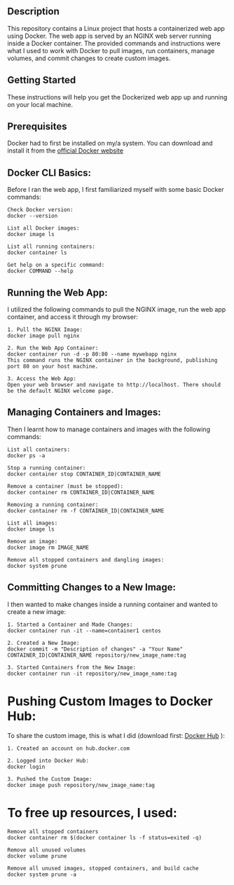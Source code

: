 ## Description
This repository contains a Linux project that hosts a containerized web app using Docker. The web app is served by an NGINX web server running inside a Docker container. The provided commands and instructions were what I used to work with Docker to pull images, run containers, manage volumes, and commit changes to create custom images.

## Getting Started
These instructions will help you get the Dockerized web app up and running on your local machine.

## Prerequisites
Docker had to first be installed on my/a system. You can download and install it from the [official Docker website](https://www.docker.com/)

## Docker CLI Basics:
Before I ran the web app, I first familiarized myself with some basic Docker commands:

```
Check Docker version:
docker --version

List all Docker images:
docker image ls

List all running containers:
docker container ls

Get help on a specific command:
docker COMMAND --help
```

## Running the Web App:
I utilized the following commands to pull the NGINX image, run the web app container, and access it through my browser:
```
1. Pull the NGINX Image:
docker image pull nginx

2. Run the Web App Container:
docker container run -d -p 80:80 --name mywebapp nginx
This command runs the NGINX container in the background, publishing port 80 on your host machine.

3. Access the Web App:
Open your web browser and navigate to http://localhost. There should be the default NGINX welcome page.
```
## Managing Containers and Images:
Then I learnt how to manage containers and images with the following commands:
```
List all containers:
docker ps -a

Stop a running container:
docker container stop CONTAINER_ID|CONTAINER_NAME

Remove a container (must be stopped):
docker container rm CONTAINER_ID|CONTAINER_NAME

Removing a running container:
docker container rm -f CONTAINER_ID|CONTAINER_NAME

List all images:
docker image ls

Remove an image:
docker image rm IMAGE_NAME

Remove all stopped containers and dangling images:
docker system prune
```
## Committing Changes to a New Image:
I then wanted to make changes inside a running container and wanted to create a new image:
```
1. Started a Container and Made Changes:
docker container run -it --name=container1 centos

2. Created a New Image:
docker commit -m "Description of changes" -a "Your Name" CONTAINER_ID|CONTAINER_NAME repository/new_image_name:tag

3. Started Containers from the New Image:
docker container run -it repository/new_image_name:tag
```
# Pushing Custom Images to Docker Hub:
To share the custom image, this is what I did (download first: [Docker Hub](https://hub.docker.com/) ):
```
1. Created an account on hub.docker.com

2. Logged into Docker Hub:
docker login

3. Pushed the Custom Image:
docker image push repository/new_image_name:tag
```
# To free up resources, I used:
```
Remove all stopped containers
docker container rm $(docker container ls -f status=exited -q)

Remove all unused volumes
docker volume prune

Remove all unused images, stopped containers, and build cache
docker system prune -a
```

